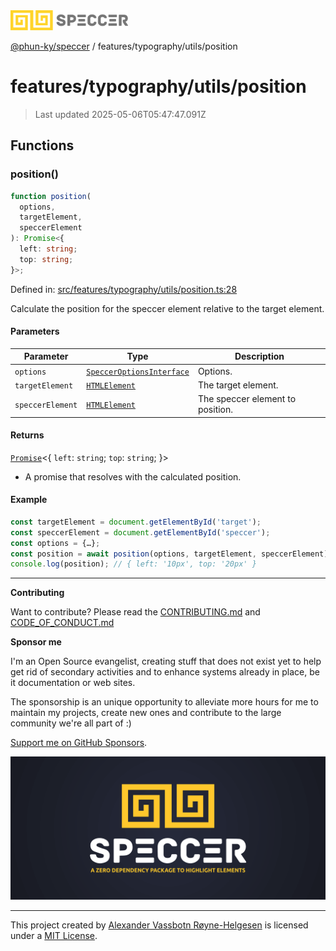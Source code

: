 <div><img alt="SPECCER logo" src="https://raw.githubusercontent.com/phun-ky/speccer/main/public/logo-speccer-horizontal-colored-package.svg?raw=true" style="max-height:32px;"/></div>

[@phun-ky/speccer](../../../README.md) / features/typography/utils/position

# features/typography/utils/position

> Last updated 2025-05-06T05:47:47.091Z

## Functions

### position()

```ts
function position(
  options,
  targetElement,
  speccerElement
): Promise<{
  left: string;
  top: string;
}>;
```

Defined in:
[src/features/typography/utils/position.ts:28](https://github.com/phun-ky/speccer/blob/main/src/features/typography/utils/position.ts#L28)

Calculate the position for the speccer element relative to the target element.

#### Parameters

| Parameter        | Type                                                                           | Description                      |
| ---------------- | ------------------------------------------------------------------------------ | -------------------------------- |
| `options`        | [`SpeccerOptionsInterface`](../../../types/speccer.md#specceroptionsinterface) | Options.                         |
| `targetElement`  | [`HTMLElement`](https://developer.mozilla.org/docs/Web/API/HTMLElement)        | The target element.              |
| `speccerElement` | [`HTMLElement`](https://developer.mozilla.org/docs/Web/API/HTMLElement)        | The speccer element to position. |

#### Returns

[`Promise`](https://developer.mozilla.org/docs/Web/JavaScript/Reference/Global_Objects/Promise)<{
`left`: `string`; `top`: `string`; }>

- A promise that resolves with the calculated position.

#### Example

```ts
const targetElement = document.getElementById('target');
const speccerElement = document.getElementById('speccer');
const options = {…};
const position = await position(options, targetElement, speccerElement);
console.log(position); // { left: '10px', top: '20px' }
```

---

**Contributing**

Want to contribute? Please read the
[CONTRIBUTING.md](https://github.com/phun-ky/speccer/blob/main/CONTRIBUTING.md)
and
[CODE_OF_CONDUCT.md](https://github.com/phun-ky/speccer/blob/main/CODE_OF_CONDUCT.md)

**Sponsor me**

I'm an Open Source evangelist, creating stuff that does not exist yet to help
get rid of secondary activities and to enhance systems already in place, be it
documentation or web sites.

The sponsorship is an unique opportunity to alleviate more hours for me to
maintain my projects, create new ones and contribute to the large community
we're all part of :)

[Support me on GitHub Sponsors](https://github.com/sponsors/phun-ky).

![Speccer banner, with logo and slogan: A zero dependency package to annotate or highlight elements](https://github.com/phun-ky/speccer/blob/main/public/speccer-banner.png?raw=true)

---

This project created by [Alexander Vassbotn Røyne-Helgesen](http://phun-ky.net)
is licensed under a [MIT License](https://choosealicense.com/licenses/mit/).
